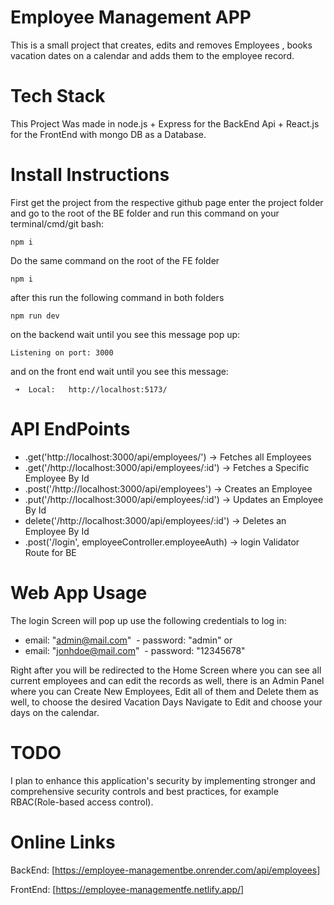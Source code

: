# Employee Management APP

This is a small project that creates, edits and removes Employees , books vacation dates on a calendar and adds them to the employee record.

# Tech Stack
This Project Was made in node.js + Express for the BackEnd Api + React.js for the FrontEnd with mongo DB as a Database.

# Install Instructions

First get the project from the respective github page enter the project folder and go to the root of the BE folder and run this command on your terminal/cmd/git bash:
```
npm i
```
Do the same command on the root of the FE folder

```
npm i
```
after this run the following command in both folders
```
npm run dev
```
on the backend wait until you see this message pop up:

```
Listening on port: 3000
```
and on the front end wait until you see this message:
```
 ➜  Local:   http://localhost:5173/
```

# API EndPoints

- .get('http://localhost:3000/api/employees/') -> Fetches all Employees
- .get('/http://localhost:3000/api/employees/:id') -> Fetches a Specific Employee By Id
- .post('/http://localhost:3000/api/employees') -> Creates an Employee
- .put('/http://localhost:3000/api/employees/:id') -> Updates an Employee By Id
- delete('/http://localhost:3000/api/employees/:id') -> Deletes an Employee By Id
- .post('/login', employeeController.employeeAuth) -> login Validator Route for BE

# Web App Usage

The login Screen will pop up use the following credentials to log in:

 - email: "admin@mail.com"
 - password: "admin"
   or
- email: "jonhdoe@mail.com"
 - password: "12345678"

Right after you will be redirected to the Home Screen where you can see all current employees and can edit the records as well,
there is an Admin Panel where you can Create New Employees, Edit all of them and Delete them as well,
to choose the desired Vacation Days Navigate to Edit and choose your days on the calendar.

# TODO
I plan to enhance this application's security by implementing stronger and comprehensive security controls and best practices, for example RBAC(Role-based access control).

 
# Online Links

BackEnd: [https://employee-managementbe.onrender.com/api/employees]

FrontEnd: [https://employee-managementfe.netlify.app/]